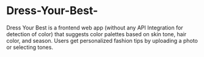 # Dress-Your-Best-
Dress Your Best is a frontend web app (without any API Integration for detection of color) that suggests color palettes based on skin tone, hair color, and season. Users get personalized fashion tips by uploading a photo or selecting tones.
